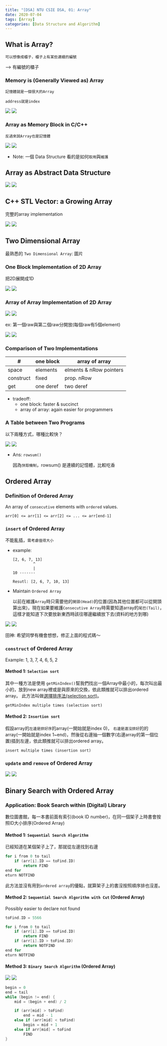 ```yaml
---
title: "[DSA] NTU CSIE DSA, 01: Array"
date: 2020-07-04
tags: [Array]
categories: [Data Structure and Algorithm]
---
```


## What is Array?

    可以想像成櫃子，櫃子上有某些連續的編號

--> 有編號的櫃子

### Memory is (Generally Viewed as) Array

`記憶體就是一個很大的Array`

    address就是index

![](images/array_01.png)
![](/my-blog/images/dsa/array/array_01.png)

### Array as Memory Block in C/C++

`反過來說Array也是記憶體`

![](images/array_02.png)
![](/my-blog/images/dsa/array/array_02.png)

* Note: 一個 Data Structure 看的是如何`取用`與`維護`

## Array as Abstract Data Structure

![](images/array_03.png)
![](/my-blog/images/dsa/array/array_03.png)

## C++ STL Vector: a Growing Array

完整的array implementation

![](images/array_04.png)
![](/my-blog/images/dsa/array/array_04.png)

## Two Dimensional Array

最熟悉的 `Two Dimensional Array`: 圖片

### One Block Implementation of 2D Array

把2D展開成1D

![](images/array_05.png)
![](/my-blog/images/dsa/array/array_05.png)

### Array of Array Implementation of 2D Array

![](images/array_06.png)
![](/my-blog/images/dsa/array/array_06.png)

ex: 第一個raw與第二個raw分開放(每個raw有5個element)

![](images/array_07.png)
![](/my-blog/images/dsa/array/array_07.png)

### Comparison of Two Implementations

| # | one block | array of array |
| -- | -- | -- |
| space | elements | elments & nRow pointers |
| construct | fixed | prop. nRow |
| get | one deref | two deref |

* tradeoff:
  - one block: faster & succinct
  - array of array: again easier for programmers

### A Table between Two Programs

以下兩種方式，哪種比較快？

![](images/array_08.png)
![](/my-blog/images/dsa/array/array_08.png)

- Ans: `rowsum()`

    因為`快取機制`，rowsum() 是連續的記憶體，比較吃香

## Ordered Array

### Definition of Ordered Array

An array of `consecutive` elements with `ordered` values.

```
arr[0] <= arr[1] <= arr[2] <= ... <= arr[end-1]
```

### `insert` of Ordered Array

不能亂插，`需考慮值得大小`

- example:

    ```
    [2, 6, 7, 13]
             ^
             |
    10 -------

    Resutl: [2, 6, 7, 10, 13]
    ```

- Maintain `Ordered Array`

    以前在維護`Array`時只需要他的`開頭(Head)`的位置(因為其他位置都可以從開頭算出來)，現在如果要維護`Consecutive Array`時需要知道array的`尾巴(Tail)`，這樣才能知道下次要放新東西時該往哪邊繼續放下去(資料的地方到哪)

![](images/array_09.png)
![](/my-blog/images/dsa/array/array_09.png)

田神: 希望同學有機會想想，修正上面的程式碼～

### `construct` of Ordered Array

Example: 1, 3, 7, 4, 6, 5, 2

#### Method 1: `Selection sort`

其中一種方法是使用 `getMinIndex()`幫我們找出一個Array中最小的，每次叫出最小的，放到new array裡或是與原來的交換，依此類推就可以排出ordered array。
此方法叫做[選擇排序法(selection sort)](https://zh.wikipedia.org/zh-tw/%E9%80%89%E6%8B%A9%E6%8E%92%E5%BA%8F)。

    getMinIndex multiple times (selection sort)

#### Method 2: `Insertion sort`

假設array的`左邊是排好序`的array(一開始就是index 0)， `右邊是還沒排好`的的array(一開始就是index 1~end)，然後從右邊抽一個數字(右邊array的第一個位置)插到左邊，依此類推就可以排出ordered array。

    insert multiple times (insertion sort)

### `update` and `remove` of Ordered Array

![](images/array_10.png)
![](/my-blog/images/dsa/array/array_10.png)

## Binary Search with Ordered Array

### Application: Book Search within (Digital) Library

數位圖書館，每一本書前面有索引(book ID number)，在同一個架子上時書會按照ID大小排序(Ordered Array)

#### Method 1: `Sequential Search Algorithm`

已經知道在某個架子上了，那就從左邊找到右邊

```c
for i from 0 to tail
    if (arr[i].ID == toFind.ID)
        return FIND
end for
eturn NOTFIND
```

此方法並沒有用到`ordered array`的優點，就算架子上的書沒按照順序排也沒差。

#### Method 2: `Sequential Search Algorithm with Cut` (Ordered Array)

Possibly easier to declare not found

```c
toFind.ID = 5566

for i from 0 to tail
    if (arr[i].ID == toFind.ID)
        return FIND
    if (arr[i].ID > toFind.ID)
        return NOTFIND
end for
eturn NOTFIND
```

#### Method 3: `Binary Search Algorithm` (Ordered Array)

![](images/array_11.png)
![](/my-blog/images/dsa/array/array_11.png)

```c
begin = 0
end = tail
while (begin != end) {
    mid = (begin + end) / 2

    if (arr[mid] > toFind)
        end = mid - 1
    else if (arr[mid] < toFind)
        begin = mid + 1
    else if arr[mid] = toFind
        FIND
}
```
